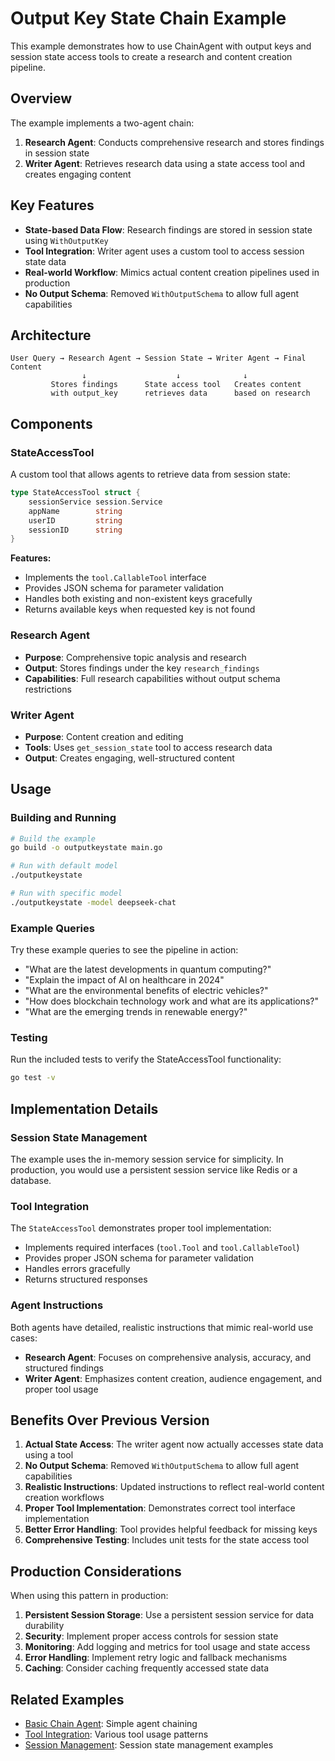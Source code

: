 # Output Key State Chain Example

This example demonstrates how to use ChainAgent with output keys and session state access tools to create a research and content creation pipeline.

## Overview

The example implements a two-agent chain:
1. **Research Agent**: Conducts comprehensive research and stores findings in session state
2. **Writer Agent**: Retrieves research data using a state access tool and creates engaging content

## Key Features

- **State-based Data Flow**: Research findings are stored in session state using `WithOutputKey`
- **Tool Integration**: Writer agent uses a custom tool to access session state data
- **Real-world Workflow**: Mimics actual content creation pipelines used in production
- **No Output Schema**: Removed `WithOutputSchema` to allow full agent capabilities

## Architecture

```
User Query → Research Agent → Session State → Writer Agent → Final Content
                ↓                    ↓              ↓
         Stores findings      State access tool   Creates content
         with output_key      retrieves data      based on research
```

## Components

### StateAccessTool

A custom tool that allows agents to retrieve data from session state:

```go
type StateAccessTool struct {
    sessionService session.Service
    appName        string
    userID         string
    sessionID      string
}
```

**Features:**
- Implements the `tool.CallableTool` interface
- Provides JSON schema for parameter validation
- Handles both existing and non-existent keys gracefully
- Returns available keys when requested key is not found

### Research Agent

- **Purpose**: Comprehensive topic analysis and research
- **Output**: Stores findings under the key `research_findings`
- **Capabilities**: Full research capabilities without output schema restrictions

### Writer Agent

- **Purpose**: Content creation and editing
- **Tools**: Uses `get_session_state` tool to access research data
- **Output**: Creates engaging, well-structured content

## Usage

### Building and Running

```bash
# Build the example
go build -o outputkeystate main.go

# Run with default model
./outputkeystate

# Run with specific model
./outputkeystate -model deepseek-chat
```

### Example Queries

Try these example queries to see the pipeline in action:

- "What are the latest developments in quantum computing?"
- "Explain the impact of AI on healthcare in 2024"
- "What are the environmental benefits of electric vehicles?"
- "How does blockchain technology work and what are its applications?"
- "What are the emerging trends in renewable energy?"

### Testing

Run the included tests to verify the StateAccessTool functionality:

```bash
go test -v
```

## Implementation Details

### Session State Management

The example uses the in-memory session service for simplicity. In production, you would use a persistent session service like Redis or a database.

### Tool Integration

The `StateAccessTool` demonstrates proper tool implementation:
- Implements required interfaces (`tool.Tool` and `tool.CallableTool`)
- Provides proper JSON schema for parameter validation
- Handles errors gracefully
- Returns structured responses

### Agent Instructions

Both agents have detailed, realistic instructions that mimic real-world use cases:

- **Research Agent**: Focuses on comprehensive analysis, accuracy, and structured findings
- **Writer Agent**: Emphasizes content creation, audience engagement, and proper tool usage

## Benefits Over Previous Version

1. **Actual State Access**: The writer agent now actually accesses state data using a tool
2. **No Output Schema**: Removed `WithOutputSchema` to allow full agent capabilities
3. **Realistic Instructions**: Updated instructions to reflect real-world content creation workflows
4. **Proper Tool Implementation**: Demonstrates correct tool interface implementation
5. **Better Error Handling**: Tool provides helpful feedback for missing keys
6. **Comprehensive Testing**: Includes unit tests for the state access tool

## Production Considerations

When using this pattern in production:

1. **Persistent Session Storage**: Use a persistent session service for data durability
2. **Security**: Implement proper access controls for session state
3. **Monitoring**: Add logging and metrics for tool usage and state access
4. **Error Handling**: Implement retry logic and fallback mechanisms
5. **Caching**: Consider caching frequently accessed state data

## Related Examples

- [Basic Chain Agent](../chainagent/): Simple agent chaining
- [Tool Integration](../tools/): Various tool usage patterns
- [Session Management](../session/): Session state management examples 